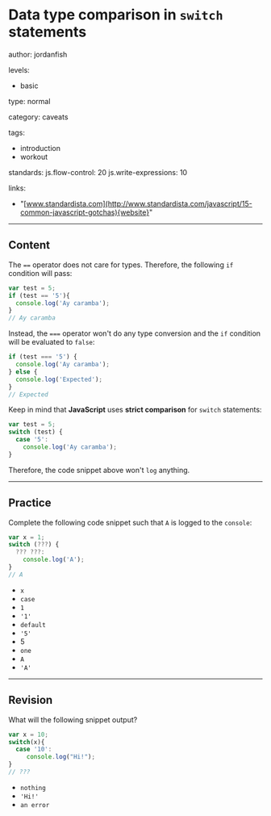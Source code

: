 # Data type comparison in `switch` statements
author: jordanfish

levels:

  - basic

type: normal

category: caveats

tags:
  - introduction
  - workout

standards:
  js.flow-control: 20
  js.write-expressions: 10

links:

  - "[www.standardista.com](http://www.standardista.com/javascript/15-common-javascript-gotchas){website}"

---
## Content

The `==` operator does not care for types. Therefore, the following `if` condition will pass:

```js
var test = 5;
if (test == '5'){
  console.log('Ay caramba');  
}
// Ay caramba
```
Instead, the `===` operator won't do any type conversion and the `if` condition will be evaluated to `false`:
```js
if (test === '5') {
  console.log('Ay caramba');
} else {
  console.log('Expected');
}
// Expected
```
Keep in mind that **JavaScript** uses **strict comparison** for `switch` statements:
```js
var test = 5;
switch (test) {
  case '5':
    console.log('Ay caramba');
}
```

Therefore, the code snippet above won't `log` anything.

---
## Practice

Complete the following code snippet such that `A` is logged to the `console`:
```js
var x = 1;
switch (???) {
  ??? ???:
    console.log('A');
}
// A
```

* `x`
* `case`
* `1`
* `'1'`
* `default`
* `'5'`
* 5
* `one`
* `A`
* `'A'`

---
## Revision

What will the following snippet output?
```javascript
var x = 10;
switch(x){
  case '10':
     console.log("Hi!");
}
// ???
```
* `nothing`
* `'Hi!'`
* `an error`
